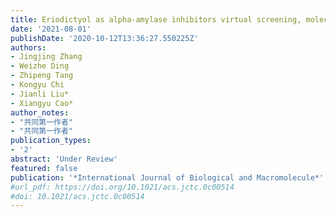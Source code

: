 ```yaml
---
title: Eriodictyol as alpha-amylase inhibitors virtual screening, molecular docking, molecular dynamic simulation and spectroscopy
date: '2021-08-01'
publishDate: '2020-10-12T13:36:27.550225Z'
authors:
- Jingjing Zhang
- Weizhe Ding
- Zhipeng Tang
- Kongyu Chi
- Jianli Liu*
- Xiangyu Cao*
author_notes:
- "共同第一作者"
- "共同第一作者"
publication_types:
- '2'
abstract: 'Under Review'
featured: false
publication: '*International Journal of Biological and Macromolecule*'
#url_pdf: https://doi.org/10.1021/acs.jctc.0c00514
#doi: 10.1021/acs.jctc.0c00514
---
```


